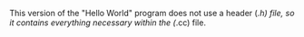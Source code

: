 This version of the "Hello World" program does not use a header (*.h) file, so it contains everything necessary 
within the (*.cc) file.
